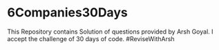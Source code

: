 # 6Companies30Days
This Repository contains Solution of questions provided by Arsh Goyal. I accept the challenge of 30 days of code. #ReviseWithArsh
